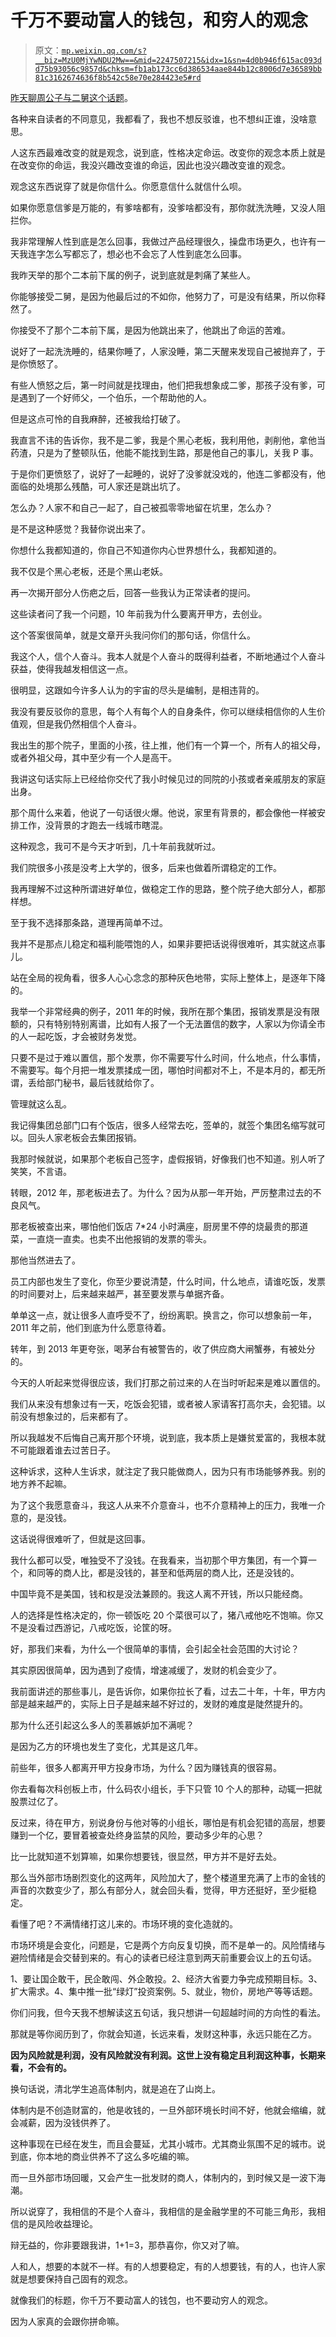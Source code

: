 # 千万不要动富人的钱包，和穷人的观念

> 原文：[`mp.weixin.qq.com/s?__biz=MzU0MjYwNDU2Mw==&mid=2247507215&idx=1&sn=4d0b946f615ac093dd75b93056c9857d&chksm=fb1ab173cc6d386534aae844b12c8006d7e36589bb81c3162674636f8b542c58e70e284423e5#rd`](http://mp.weixin.qq.com/s?__biz=MzU0MjYwNDU2Mw==&mid=2247507215&idx=1&sn=4d0b946f615ac093dd75b93056c9857d&chksm=fb1ab173cc6d386534aae844b12c8006d7e36589bb81c3162674636f8b542c58e70e284423e5#rd)

[昨天聊周公子与二舅这个话题](http://mp.weixin.qq.com/s?__biz=MzU0MjYwNDU2Mw==&mid=2247507207&idx=1&sn=9a7a9a2ac0bad831697d8cb400b80823&chksm=fb1ab17bcc6d386d30fb788a7437efa0b7fb6274ecff199d5fa79a6cd10006eb9e68c4faeba9&scene=21#wechat_redirect)。 

各种来自读者的不同意见，我都看了，我也不想反驳谁，也不想纠正谁，没啥意思。

人这东西最难改变的就是观念，说到底，性格决定命运。改变你的观念本质上就是在改变你的命运，我没兴趣改变谁的命运，因此也没兴趣改变谁的观念。 

观念这东西说穿了就是你信什么。你愿意信什么就信什么呗。

如果你愿意信爹是万能的，有爹啥都有，没爹啥都没有，那你就洗洗睡，又没人阻拦你。 

我非常理解人性到底是怎么回事，我做过产品经理很久，操盘市场更久，也许有一天我连字怎么写都忘了，想必也不会忘了人性到底怎么回事。 

我昨天举的那个二本前下属的例子，说到底就是刺痛了某些人。

你能够接受二舅，是因为他最后过的不如你，他努力了，可是没有结果，所以你释然了。 

你接受不了那个二本前下属，是因为他跳出来了，他跳出了命运的苦难。 

说好了一起洗洗睡的，结果你睡了，人家没睡，第二天醒来发现自己被抛弃了，于是你愤怒了。

有些人愤怒之后，第一时间就是找理由，他们把我想象成二爹，那孩子没有爹，可是遇到了一个好师父，一个伯乐，一个帮助他的人。 

但是这点可怜的自我麻醉，还被我给打破了。 

我直言不讳的告诉你，我不是二爹，我是个黑心老板，我利用他，剥削他，拿他当药渣，只是为了整顿队伍，他能不能找到生路，那是他自己的事儿，关我 P 事。

于是你们更愤怒了，说好了一起睡的，说好了没爹就没戏的，他连二爹都没有，他面临的处境那么残酷，可人家还是跳出坑了。

怎么办？人家不和自己一起了，自己被孤零零地留在坑里，怎么办？

是不是这种感觉？我替你说出来了。

你想什么我都知道的，你自己不知道你内心世界想什么，我都知道的。 

我不仅是个黑心老板，还是个黑山老妖。

再一次揭开部分人伤疤之后，回答一些我认为正常读者的提问。 

这些读者问了我一个问题，10 年前我为什么要离开甲方，去创业。 

这个答案很简单，就是文章开头我问你们的那句话，你信什么。 

我这个人，信个人奋斗。我本人就是个人奋斗的既得利益者，不断地通过个人奋斗获益，使得我越发相信这一点。 

很明显，这跟如今许多人认为的宇宙的尽头是编制，是相违背的。 

我没有要反驳你的意思，每个人有每个人的自身条件，你可以继续相信你的人生价值观，但是我仍然相信个人奋斗。 

我出生的那个院子，里面的小孩，往上推，他们有一个算一个，所有人的祖父母，或者外祖父母，其中至少有一个人是高干。 

我讲这句话实际上已经给你交代了我小时候见过的同院的小孩或者亲戚朋友的家庭出身。 

那个周什么来着，他说了一句话很火爆。他说，家里有背景的，都会像他一样被安排工作，没背景的才跑去一线城市瞎混。 

这种观念，我可不是今天才听到，几十年前我就听过。 

我们院很多小孩是没考上大学的，很多，后来也做着所谓稳定的工作。 

我再理解不过这种所谓进好单位，做稳定工作的思路，整个院子绝大部分人，都那样想。

至于我不选择那条路，道理再简单不过。

我并不是那点儿稳定和福利能喂饱的人，如果非要把话说得很难听，其实就这点事儿。

站在全局的视角看，很多人心心念念的那种灰色地带，实际上整体上，是逐年下降的。 

我举一个非常经典的例子，2011 年的时候，我所在那个集团，报销发票是没有限额的，只有特别特别离谱，比如有人报了一个无法置信的数字，人家以为你请全市的人一起吃饭，才会被财务发觉。 

只要不是过于难以置信，那个发票，你不需要写什么时间，什么地点，什么事情，不需要写。每个月把一堆发票揉成一团，哪怕时间都对不上，不是本月的，都无所谓，丢给部门秘书，最后钱就给你了。 

管理就这么乱。

我记得集团总部门口有个饭店，很多人经常去吃，签单的，就签个集团名缩写就可以。回头人家老板会去集团报销。 

我那时候就说，如果那个老板自己签字，虚假报销，好像我们也不知道。别人听了笑笑，不言语。 

转眼，2012 年，那老板进去了。为什么？因为从那一年开始，严厉整肃过去的不良风气。

那老板被查出来，哪怕他们饭店 7*24 小时满座，厨房里不停的烧最贵的那道菜，一直烧一直卖。也卖不出他报销的发票的零头。 

那他当然进去了。

员工内部也发生了变化，你至少要说清楚，什么时间，什么地点，请谁吃饭，发票的时间要对上，后来越来越严，甚至要发票与单据齐备。

单单这一点，就让很多人直呼受不了，纷纷离职。换言之，你可以想象前一年，2011 年之前，他们到底为什么愿意待着。 

转年，到 2013 年更夸张，喝茅台有被警告的，收了供应商大闸蟹券，有被处分的。

今天的人听起来觉得很应该，我们打那之前过来的人在当时听起来是难以置信的。 

我们从来没有想象过有一天，吃饭会犯错，或者被人家请客打高尔夫，会犯错。以前没有想象过的，后来都有了。 

所以我越发不后悔自己离开那个环境，说到底，我本质上是嫌贫爱富的，我根本就不可能跟着谁去过苦日子。 

这种诉求，这种人生诉求，就注定了我只能做商人，因为只有市场能够养我。别的地方养不起嘛。

为了这个我愿意奋斗，我这人从来不介意奋斗，也不介意精神上的压力，我唯一介意的，是没钱。

这话说得很难听了，但就是这回事。

我什么都可以受，唯独受不了没钱。在我看来，当初那个甲方集团，有一个算一个，和同等的商人比，都是没钱的，甚至和低两层的商人比，还是没钱的。

中国毕竟不是美国，钱和权是没法兼顾的。我这人离不开钱，所以只能经商。

人的选择是性格决定的，你一顿饭吃 20 个菜很可以了，猪八戒他吃不饱嘛。你又不是没看过西游记，八戒吃饭，论筐的呀。 

好，那我们来看，为什么一个很简单的事情，会引起全社会范围的大讨论？ 

其实原因很简单，因为遇到了疫情，增速减缓了，发财的机会变少了。

我前面讲述的那些事儿，是告诉你，如果你拉长了看，过去二十年，十年，甲方内部是越来越严的，实际上日子是越来越不好过的，发财的难度是陡然提升的。

那为什么还引起这么多人的羡慕嫉妒加不满呢？ 

是因为乙方的环境也发生了变化，尤其是这几年。

前些年，很多人都离开甲方投身市场，为什么？因为赚钱真的很容易。 

你去看每次科创板上市，什么码农小组长，手下只管 10 个人的那种，动辄一把就股票过亿了。 

反过来，待在甲方，别说身份与他对等的小组长，哪怕是有机会犯错的高层，想要赚到一个亿，要冒着被查处终身监禁的风险，要动多少年的心思？ 

比一比就知道不划算嘛，如果你想要钱，很显然，甲方并不是好去处。 

那么当外部市场剧烈变化的这两年，风险加大了，整个楼道里充满了上市的金钱的声音的次数变少了，那么有部分人，就会回头看，觉得，甲方还挺好，至少挺稳定。 

看懂了吧？不满情绪打这儿来的。市场环境的变化造就的。

市场环境是会变化，问题是，它是两个方向反复切换，而不是单一的。风险情绪与避险情绪是会交替到来的。有心的读者已经注意到两天前重要会议上的五句话。

1、要让国企敢干，民企敢闯、外企敢投。2、经济大省要力争完成预期目标。3、扩大需求。4、集中推一批“绿灯”投资案例。5、就业，物价，房地产等等话题。

你们问我，但今天我不想解读这五句话，我只想讲一句超越时间的方向性的看法。

那就是等你阅历到了，你就会知道，长远来看，发财这种事，永远只能在乙方。

**因为风险就是利润，没有风险就没有利润。这世上没有稳定且利润这种事，长期来看，不会有的。** 

换句话说，清北学生追高体制内，就是追在了山岗上。 

体制内是不创造财富的，他是收钱的，一旦外部环境长时间不好，他就会缩编，就会减薪，因为没钱供养了。 

这种事现在已经在发生，而且会蔓延，尤其小城市。尤其商业氛围不足的城市。说到底，你本地的商业供养不了这么多吃编的嘛。

而一旦外部市场回暖，又会产生一批发财的商人，体制内的，到时候又是一波下海潮。 

所以说穿了，我相信的不是个人奋斗，我相信的是金融学里的不可能三角形，我相信的是风险收益理论。

辩无益的，你非要跟我讲，1+1=3，那恭喜你，你又对了嘛。

人和人，想要的本就不一样。有的人想要稳定，有的人想要钱，有的人，也许人家就是想要保持自己固有的观念。 

就像我们的标题，你千万不要动富人的钱包，也不要动穷人的观念。

因为人家真的会跟你拼命嘛。